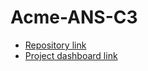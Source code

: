 # Acme-ANS-C3

- [Repository link](https://github.com/HectorGuePra/C3-047-Acme-Ans-C3)
- [Project dashboard link](https://github.com/users/HectorGuePra/projects/3)

